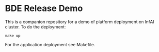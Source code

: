 # BDE Release Demo

This is a companion repository for a demo of platform deployment on InfAI cluster. To do the deployment:
```
make up
```

For the application deployment see Makefile.
